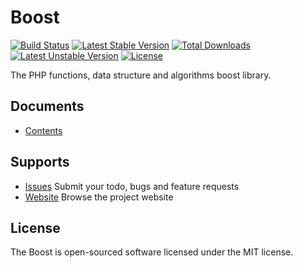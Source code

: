 Boost
=====
[![Build Status](https://travis-ci.org/panlatent/boost.svg)](https://travis-ci.org/panlatent/boost)
[![Latest Stable Version](https://poser.pugx.org/panlatent/boost/v/stable.svg)](https://packagist.org/packages/panlatent/boost) 
[![Total Downloads](https://poser.pugx.org/panlatent/boost/downloads.svg)](https://packagist.org/packages/panlatent/boost) 
[![Latest Unstable Version](https://poser.pugx.org/panlatent/boost/v/unstable.svg)](https://packagist.org/packages/panlatent/boost) 
[![License](https://poser.pugx.org/panlatent/boost/license.svg)](https://packagist.org/packages/panlatent/boost)

The PHP functions, data structure and algorithms boost library.

## Documents

+ [Contents](https://github.com/panlatent/boost/wiki)

## Supports

+ [Issues](https://github.com/panlatent/boost/issues) Submit your todo, bugs and feature requests
+ [Website](https://panlatent.com/boost) Browse the project website


## License

The Boost is open-sourced software licensed under the MIT license.